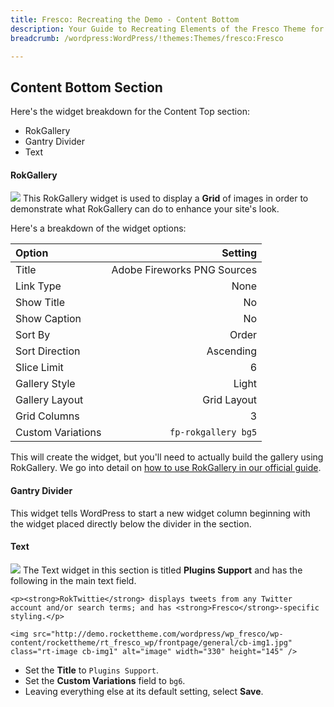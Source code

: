```yaml
---
title: Fresco: Recreating the Demo - Content Bottom
description: Your Guide to Recreating Elements of the Fresco Theme for WordPress
breadcrumb: /wordpress:WordPress/!themes:Themes/fresco:Fresco

---
```


Content Bottom Section
-----
Here's the widget breakdown for the Content Top section:

* RokGallery
* Gantry Divider
* Text

#### RokGallery
![][demo1]
This RokGallery widget is used to display a **Grid** of images in order to demonstrate what RokGallery can do to enhance your site's look.

Here's a breakdown of the widget options: 

| Option            |                     Setting |  
| :---------------- | --------------------------: |  
| Title             | Adobe Fireworks PNG Sources |  
| Link Type         |                        None |  
| Show Title        |                          No |  
| Show Caption      |                          No |  
| Sort By           |                       Order |  
| Sort Direction    |                   Ascending |  
| Slice Limit       |                           6 |  
| Gallery Style     |                       Light |  
| Gallery Layout    |                 Grid Layout |  
| Grid Columns      |                           3 |  
| Custom Variations |         `fp-rokgallery bg5` |  

This will create the widget, but you'll need to actually build the gallery using RokGallery. We go into detail on [how to use RokGallery in our official guide][rokgallery].

#### Gantry Divider
This widget tells WordPress to start a new widget column beginning with the widget placed directly below the divider in the section.

#### Text
![][demo2]
The Text widget in this section is titled **Plugins Support** and has the following in the main text field.

~~~
<p><strong>RokTwittie</strong> displays tweets from any Twitter account and/or search terms; and has <strong>Fresco</strong>-specific styling.</p>

<img src="http://demo.rockettheme.com/wordpress/wp_fresco/wp-content/rockettheme/rt_fresco_wp/frontpage/general/cb-img1.jpg" class="rt-image cb-img1" alt="image" width="330" height="145" />
~~~

* Set the **Title** to `Plugins Support`.
* Set the **Custom Variations** field to `bg6`.
* Leaving everything else at its default setting, select **Save**.

[demo1]: assets/demo_10.jpeg
[demo2]: assets/demo_11.jpeg
[rokgallery]: ../../plugins/rokgallery
